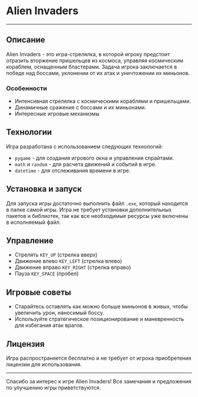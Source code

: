 # Alien Invaders

-------------------------------------------------

## Описание

Alien Invaders - это игра-стрелялка, в которой игроку предстоит отразить вторжение пришельцев из космоса, управляя космическим кораблем, оснащенным бластерами. Задача игрока заключается в победе над боссами, уклонении от их атак и уничтожении их миньонов.

### Особенности

- Интенсивная стрелялка с космическими кораблями и пришельцами.
- Динамичные сражения с боссами и их миньонами.
- Интересные игровые механизмы

## Технологии

Игра разработана с использованием следующих технологий:
- `pygame` - для создания игрового окна и управления спрайтами.
- `math` и `random` - для расчета движений и событий в игре.
- `datetime` - для отслеживания времени в игре.

## Установка и запуск

Для запуска игры достаточно выполнить файл `.exe`, который находится в папке самой игры. Игра не требует установки дополнительных пакетов и библиотек, так как все необходимые ресурсы уже включены в исполняемый файл.

## Управление

- Стрелять `KEY_UP` (стрелка вверх)
- Движение влево `KEY_LEFT` (стрелка влево)
- Движение вправо `KEY_RIGHT` (стрелка вправо)
- Пауза `KEY_SPACE` (пробел)

## Игровые советы

- Старайтесь оставлять как можно больше миньонов в живых, чтобы увеличить урон, наносимый боссу.
- Используйте стратегическое позиционирование и маневренность для избегания атак врагов.

## Лицензия

Игра распространяется бесплатно и не требует от игрока приобретения лицензии для использования.

-------------------------------------------------

Спасибо за интерес к игре Alien Invaders! Все замечания и предложения по улучшению игры приветствуются.
